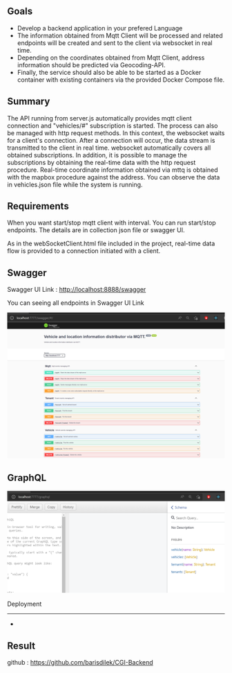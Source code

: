 
Goals
---------------------------------------------------------------------

- Develop a backend application in your prefered Language
- The information obtained from Mqtt Client will be processed and related endpoints will be created and sent to the client via websocket in real time.
- Depending on the coordinates obtained from Mqtt Client, address information should be predicted via Geocoding-API.
- Finally, the service should also be able to be started as a Docker container with existing containers via the provided Docker Compose file.

Summary
---------------------------------------------------------------------

The API running from server.js automatically provides mqtt client connection and "vehicles/#" subscription is started. The process can also be managed with http request methods. In this context, the websocket waits for a client's connection. After a connection will occur, the data stream is transmitted to the client in real time. websocket automatically covers all obtained subscriptions. In addition, it is possible to manage the subscriptions by obtaining the real-time data with the http request procedure. Real-time coordinate information obtained via mttq is obtained with the mapbox procedure against the address. You can observe the data in vehicles.json file while the system is running.

Requirements
---------------------------------------------------------------------

When you want start/stop mqtt client with interval. You can run start/stop endpoints. The details are in collection json file or swagger UI.

As in the webSocketClient.html file included in the project, real-time data flow is provided to a connection initiated with a client.

Swagger
---------------------------------------------------------------------

Swagger UI Link : <http://localhost:8888/swagger>

You can seeing all endpoints in Swagger UI Link

![Swagger view](AllEndPoints.png?raw=true "Swagger view")

GraphQL
---------------------------------------------------------------------

![graphQL view](graphQL.png?raw=true "graphQL view")

Deployment

---------------------------------------------------------------------

-

Result
---------------------------------------------------------------------

github : <https://github.com/barisdilek/CGI-Backend>
